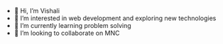 - 👋 Hi, I’m Vishali 
- 👀 I’m interested in web development and exploring new technologies 
- 🌱 I’m currently learning problem solving 
- 💞️ I’m looking to collaborate on MNC


<!---
vishali20/vishali20 is a ✨ special ✨ repository because its `README.md` (this file) appears on your GitHub profile.
You can click the Preview link to take a look at your changes.
--->
